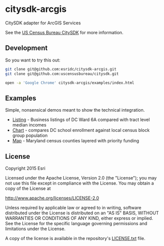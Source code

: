 # citysdk-arcgis

CitySDK adapter for ArcGIS Services


See the [US Census Bureau CitySDK](https://github.com/uscensusbureau/citysdk) for more information.

## Development

So you want to try this out:

```bash
git clone git@github.com:esridc/citysdk-arcgis.git
git clone git@github.com:uscensusbureau/citysdk.git

open -a 'Google Chrome' citysdk-arcgis/examples/index.html
```

## Examples

Simple, nonsensical demos meant to show the technical integration.

- [Listing](http://esridc.github.io/citysdk-arcgis/examples/index.html) - Business listings of DC Ward 6A compared with tract level median incomes
- [Chart](http://esridc.github.io/citysdk-arcgis/examples/chart.html) - compares DC school enrollment against local census block group population
- [Map](http://esridc.github.io/citysdk-arcgis/examples/map.html) - Maryland census counties layered with priority funding

## License

Copyright 2015 Esri

Licensed under the Apache License, Version 2.0 (the "License");
you may not use this file except in compliance with the License.
You may obtain a copy of the License at

   http://www.apache.org/licenses/LICENSE-2.0

Unless required by applicable law or agreed to in writing, software
distributed under the License is distributed on an "AS IS" BASIS,
WITHOUT WARRANTIES OR CONDITIONS OF ANY KIND, either express or implied.
See the License for the specific language governing permissions and
limitations under the License.

A copy of the license is available in the repository's
[LICENSE.txt](LICENSE.txt) file.